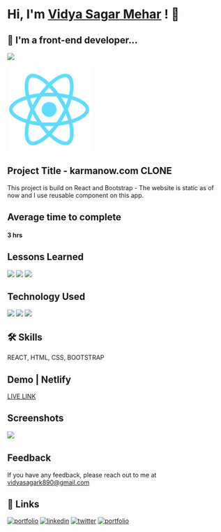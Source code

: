# Hi, I'm [Vidya Sagar Mehar](https://vidya-sagar-portfolio.netlify.app/) ! 👋


## 🚀 I'm a front-end developer...
<img src="https://user-images.githubusercontent.com/73097560/115834477-dbab4500-a447-11eb-908a-139a6edaec5c.gif">

![](logo192.png)
## Project Title - karmanow.com CLONE
This project is build on React and Bootstrap - The website is static as of now and I use reusable component on this app.


## Average time to complete
#### 3 hrs
## Lessons Learned

![](https://img.shields.io/badge/React-Props-purple)
![](https://img.shields.io/badge/React-Render-blue)
![](https://img.shields.io/badge/React-ReactDOM-green)

## Technology Used

![](https://img.shields.io/badge/FirstTech-ReactJS-purple)
![](https://img.shields.io/badge/SecondTech-BootstrapCDN-blue)
![](https://img.shields.io/badge/ThirdTech-CSS-white)

## 🛠 Skills
REACT, HTML, CSS, BOOTSTRAP

## Demo | Netlify
[LIVE LINK](https://karmaclone.netlify.app/)


## Screenshots
![](karmaclone.netlify.app_.png)



## Feedback

If you have any feedback, please reach out to me at vidyasagark890@gmail.com


## 🔗 Links
[![portfolio](https://img.shields.io/badge/my_portfolio-000?style=for-the-badge&logo=ko-fi&logoColor=white)](https://vidya-sagar-portfolio.netlify.app/)
[![linkedin](https://img.shields.io/badge/linkedin-0A66C2?style=for-the-badge&logo=linkedin&logoColor=white)](https://www.linkedin.com/)
[![twitter](https://img.shields.io/badge/twitter-1DA1F2?style=for-the-badge&logo=twitter&logoColor=white)](https://twitter.com/Cherry_Reyans)
[![portfolio](https://img.shields.io/badge/FindCoder_portfolio-5A20CB??style=for-the-badge&logo=appveyor)](https://www.findcoder.io/u/vidyasagarmehar)

